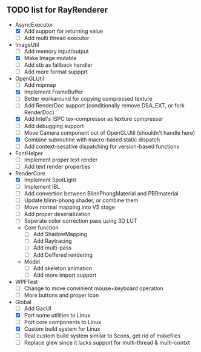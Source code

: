 ## TODO list for RayRenderer

* AsyncExecutor
  - [x] Add support for returning value
  - [ ] Add multi thread executor

* ImageUtil
  - [ ] Add memory input/output
  - [x] Make Image mutable
  - [ ] Add stb as fallback handler
  - [ ] Add more format suppprt

* OpenGLUtil
  - [ ] Add mipmap
  - [x] Implement FrameBuffer
  - [ ] Better workaround for copying compressed texture
  - [ ] Add RenderDoc support (conditionally remove DSA_EXT, or fork RenderDoc)
  - [x] Add Intel's ISPC tex-compressor as texture compresser
  - [ ] Add debugging support
  - [ ] Move Camera component out of OpenGLUtil (shouldn't handle here)
  - [x] Combine subroutine with macro-based static dispatch
  - [ ] Add context-sesative dispatching for version-based functions 

* FontHelper
  - [ ] Implement proper text render
  - [ ] Add text render properties

* RenderCore
  - [x] Implement SpotLight
  - [ ] Implement IBL
  - [ ] Add convertion between BlinnPhongMaterial and PBRmaterial
  - [ ] Update blinn-phong shader, or combine them
  - [ ] Move normal mapping into VS stage
  - [ ] Add proper deserialization
  - [ ] Seperate color correction pass using 3D LUT
  * Core function
    - [ ] Add ShadowMapping
    - [ ] Add Raytracing
    - [ ] Add multi-pass
    - [ ] Add Deffered rendering
  * Model
    - [ ] Add skeleton animation
    - [ ] Add more import support

* WPFTest
  - [ ] Change to move convinient mouse+keyboard operation
  - [ ] More buttons and proper icon

* Global
  - [ ] Add GacUI
  - [x] Port some utilities to Linux 
  - [ ] Port core components to Linux 
  - [x] Custom build system for Linux
  - [ ] Real custom build system similar to Scons, get rid of makefiles
  - [ ] Replace glew since it lacks support for multi-thread & multi-contxt